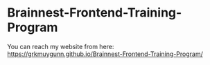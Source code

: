 # Brainnest-Frontend-Training-Program
You can reach my website from here: https://grkmuygunn.github.io/Brainnest-Frontend-Training-Program/

